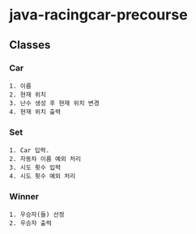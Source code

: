 # java-racingcar-precourse

## Classes

### Car

    1. 이름
    2. 현재 위치
    3. 난수 생성 후 현재 위치 변경
    4. 현재 위치 출력

### Set

    1. Car 입력.
    2. 자동차 이름 예외 처리
    3. 시도 횟수 입력
    4. 시도 횟수 예외 처리

### Winner

    1. 우승자(들) 선정
    2. 우승자 출력
